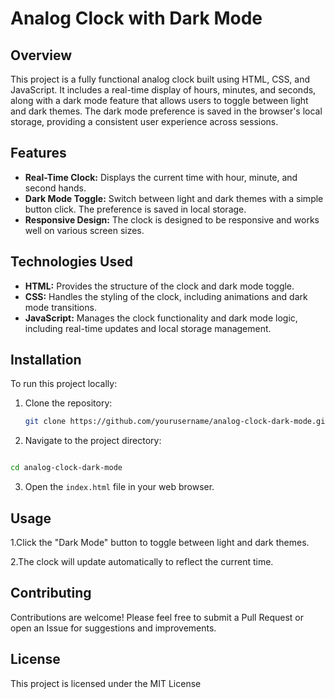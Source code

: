 # Analog Clock with Dark Mode

## Overview

This project is a fully functional analog clock built using HTML, CSS, and JavaScript. It includes a real-time display of hours, minutes, and seconds, along with a dark mode feature that allows users to toggle between light and dark themes. The dark mode preference is saved in the browser's local storage, providing a consistent user experience across sessions.

## Features

- **Real-Time Clock:** Displays the current time with hour, minute, and second hands.
- **Dark Mode Toggle:** Switch between light and dark themes with a simple button click. The preference is saved in local storage.
- **Responsive Design:** The clock is designed to be responsive and works well on various screen sizes.

## Technologies Used

- **HTML:** Provides the structure of the clock and dark mode toggle.
- **CSS:** Handles the styling of the clock, including animations and dark mode transitions.
- **JavaScript:** Manages the clock functionality and dark mode logic, including real-time updates and local storage management.

## Installation

To run this project locally:

1. Clone the repository:
   ```bash
   git clone https://github.com/yourusername/analog-clock-dark-mode.git
   ```
2. Navigate to the project directory:

```bash

cd analog-clock-dark-mode
```
3. Open the `index.html` file in your web browser.

## Usage
1.Click the "Dark Mode" button to toggle between light and dark themes.

2.The clock will update automatically to reflect the current time.
## Contributing
Contributions are welcome! Please feel free to submit a Pull Request or open an Issue for suggestions and improvements.

## License
This project is licensed under the MIT License 
